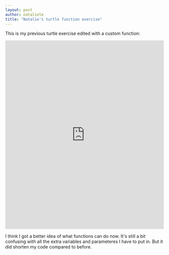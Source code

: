 ```yaml
---
layout: post
author: nataliele
title: "Natalie's turtle function exercise"
---
```


This is my previous turtle exercise edited with a custom function:
<iframe src="https://trinket.io/embed/python/b840a07431" width="100%" height="600" frameborder="0" marginwidth="0" marginheight="0" allowfullscreen></iframe>

I think I got a better idea of what functions can do now. It's still a bit confusing with all the extra variables and parameteres I have to put in. But it did shorten my code compared to before.
